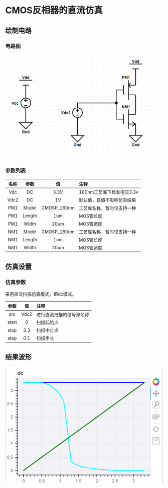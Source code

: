 # CMOS反相器的直流仿真

## 绘制电路

### 电路图

![inverter](./img/1_inv_1.png)

### 参数列表

|名称|参数|值|注释|
|:-:|:-:|:-:|:-|
|Vdc|DC|3.3V|180nm工艺库下标准电压3.3v|
|Vdc2|DC|1V|默认值，该值不影响仿真结果|
|PM1|Model|CMOSP_180nm|工艺库名称，暂时仅支持一种|
|PM1|Length|1um|MOS管长度|
|PM1|Width|20um|MOS管宽度|
|NM1|Model|CMOSP_180nm|工艺库名称，暂时仅支持一种|
|NM1|Length|1um|MOS管长度|
|NM1|Width|20um|MOS管宽度|

## 仿真设置

### 仿真参数

采用直流扫描仿真模式，即dc模式。

|参数|值|注释|
|:-:|:-:|:-|
|src|Vdc2|进行直流扫描的信号源名称|
|start|0|扫描起始点|
|stop|3.3|扫描中止点|
|step|0.1|扫描步长|

## 结果波形

![res_inv](./img/2_inv_res.png)
